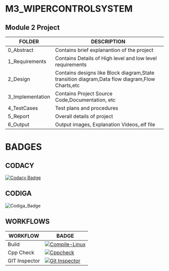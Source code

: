 # M3_WIPERCONTROLSYSTEM

## Module 2 Project

|FOLDER|DESCRIPTION|
| --------------- | --------------- |
|0_Abstract|Contains brief explanantion of the project|
|1_Requirements|Contains Details of High level and low level requirements|
|2_Design|Contains designs like Block diagram,State transition diagram,Data flow diagram,Flow Charts,etc|
|3_Implementation|Contains Project Source Code,Documentation, etc|
|4_TestCases|Test plans and procedures|
|5_Report|Overall details of project|
|6_Output|Output images, Explanation Videos,.elf file|


# BADGES

## CODACY
[![Codacy Badge](https://app.codacy.com/project/badge/Grade/d7eb1af6475c4ee49418d51d1b9da80a)](https://www.codacy.com/gh/herenajoshika/M3_WIPERCONTROLSYSTEM/dashboard?utm_source=github.com&amp;utm_medium=referral&amp;utm_content=herenajoshika/M3_WIPERCONTROLSYSTEM&amp;utm_campaign=Badge_Grade)

## CODIGA
![Codiga_Badge](https://api.codiga.io/project/33361/status/svg)


## WORKFLOWS


|WORKFLOW| BADGE |
| --------------- | --------------- |
| Build |[![Compile-Linux](https://github.com/herenajoshika/M3_WIPERCONTROLSYSTEM/actions/workflows/Compile.yml/badge.svg)](https://github.com/herenajoshika/M3_WIPERCONTROLSYSTEM/actions/workflows/Compile.yml)|
| Cpp Check |[![Cppcheck](https://github.com/herenajoshika/M2_WASTELEVELMONITORING/actions/workflows/CodeQulaity.yml/badge.svg)](https://github.com/herenajoshika/M2_WASTELEVELMONITORING/actions/workflows/CodeQulaity.yml)|
| GIT Inspector |[![Git Inspector](https://github.com/herenajoshika/M2_WASTELEVELMONITORING/actions/workflows/Git_Inspector.yml/badge.svg)](https://github.com/herenajoshika/M2_WASTELEVELMONITORING/actions/workflows/Git_Inspector.yml)|






